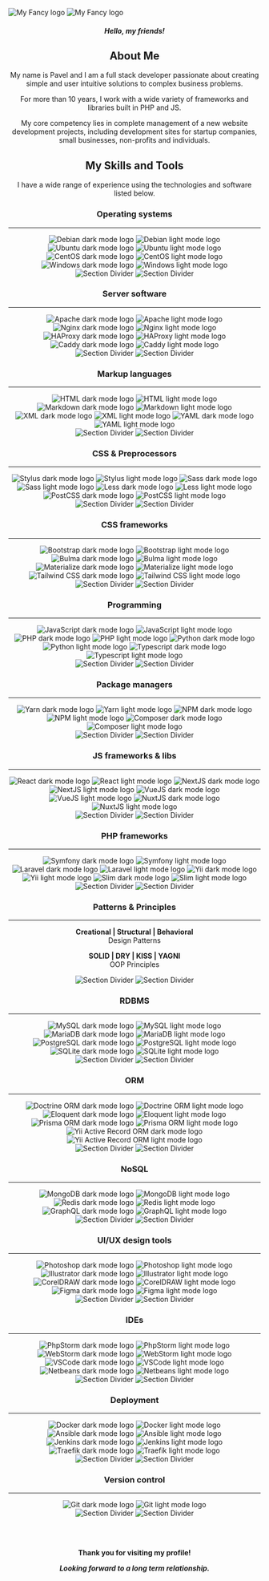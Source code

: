 ![My Fancy logo](assets/pavel.cheskidov.dark.gif#gh-dark-mode-only)
![My Fancy logo](assets/pavel.cheskidov.light.gif#gh-light-mode-only)

<div align="center">

<h4><em>Hello, my friends!</em></h4>

<h2>About Me</h2>

My name is Pavel and I am a full stack developer passionate about creating simple and user intuitive solutions to complex business problems.

For more than 10 years, I work with a wide variety of frameworks and libraries built in PHP and JS.

My core competency lies in complete management of a new website development projects, including development sites for startup companies, small businesses, non-profits and individuals.


<h2>My Skills and Tools</h2>

I have a wide range of experience using the technologies and software listed below.


<h3>Operating systems</h3>
<hr/>

<img src="https://github.com/cheskidov/cheskidov/blob/main/assets/svg-icons/operating-systems/Debian_dark.svg#gh-dark-mode-only" title="Debian" alt="Debian dark mode logo">
<img src="https://github.com/cheskidov/cheskidov/blob/main/assets/svg-icons/operating-systems/Debian_light.svg#gh-light-mode-only" title="Debian" alt="Debian light mode logo">
<img src="https://github.com/cheskidov/cheskidov/blob/main/assets/svg-icons/operating-systems/Ubuntu_dark.svg#gh-dark-mode-only" title="Ubuntu" alt="Ubuntu dark mode logo">
<img src="https://github.com/cheskidov/cheskidov/blob/main/assets/svg-icons/operating-systems/Ubuntu_light.svg#gh-light-mode-only" title="Ubuntu" alt="Ubuntu light mode logo">
<img src="https://github.com/cheskidov/cheskidov/blob/main/assets/svg-icons/operating-systems/CentOS_dark.svg#gh-dark-mode-only" title="CentOS" alt="CentOS dark mode logo">
<img src="https://github.com/cheskidov/cheskidov/blob/main/assets/svg-icons/operating-systems/CentOS_light.svg#gh-light-mode-only" title="CentOS" alt="CentOS light mode logo">
<img src="https://github.com/cheskidov/cheskidov/blob/main/assets/svg-icons/operating-systems/Windows_dark.svg#gh-dark-mode-only" title="Windows" alt="Windows dark mode logo">
<img src="https://github.com/cheskidov/cheskidov/blob/main/assets/svg-icons/operating-systems/Windows_light.svg#gh-light-mode-only" title="Windows" alt="Windows light mode logo">

<div>
<img src="https://github.com/cheskidov/cheskidov/blob/main/assets/svg-icons/Divider_dark.svg#gh-dark-mode-only" alt="Section Divider">
<img src="https://github.com/cheskidov/cheskidov/blob/main/assets/svg-icons/Divider_light.svg#gh-light-mode-only" alt="Section Divider">
</div>


<h3>Server software</h3>
<hr/>

<img src="https://github.com/cheskidov/cheskidov/blob/main/assets/svg-icons/server-software/Apache_dark.svg#gh-dark-mode-only" title="Apache" alt="Apache dark mode logo">
<img src="https://github.com/cheskidov/cheskidov/blob/main/assets/svg-icons/server-software/Apache_light.svg#gh-light-mode-only" title="Apache" alt="Apache light mode logo">
<img src="https://github.com/cheskidov/cheskidov/blob/main/assets/svg-icons/server-software/Nginx_dark.svg#gh-dark-mode-only" title="Nginx" alt="Nginx dark mode logo">
<img src="https://github.com/cheskidov/cheskidov/blob/main/assets/svg-icons/server-software/Nginx_light.svg#gh-light-mode-only" title="Nginx" alt="Nginx light mode logo">
<img src="https://github.com/cheskidov/cheskidov/blob/main/assets/svg-icons/server-software/HAProxy_dark.svg#gh-dark-mode-only" title="HAProxy" alt="HAProxy dark mode logo">
<img src="https://github.com/cheskidov/cheskidov/blob/main/assets/svg-icons/server-software/HAProxy_light.svg#gh-light-mode-only" title="HAProxy" alt="HAProxy light mode logo">
<img src="https://github.com/cheskidov/cheskidov/blob/main/assets/svg-icons/server-software/Caddy_dark.svg#gh-dark-mode-only" title="Caddy" alt="Caddy dark mode logo">
<img src="https://github.com/cheskidov/cheskidov/blob/main/assets/svg-icons/server-software/Caddy_light.svg#gh-light-mode-only" title="Caddy" alt="Caddy light mode logo">

<div>
<img src="https://github.com/cheskidov/cheskidov/blob/main/assets/svg-icons/Divider_dark.svg#gh-dark-mode-only" alt="Section Divider">
<img src="https://github.com/cheskidov/cheskidov/blob/main/assets/svg-icons/Divider_light.svg#gh-light-mode-only" alt="Section Divider">
</div>


<h3>Markup languages</h3>
<hr/>

<img src="https://github.com/cheskidov/cheskidov/blob/main/assets/svg-icons/markup-languages/HTML_dark.svg#gh-dark-mode-only" title="HTML" alt="HTML dark mode logo">
<img src="https://github.com/cheskidov/cheskidov/blob/main/assets/svg-icons/markup-languages/HTML_light.svg#gh-light-mode-only" title="HTML" alt="HTML light mode logo">
<img src="https://github.com/cheskidov/cheskidov/blob/main/assets/svg-icons/markup-languages/Markdown_dark.svg#gh-dark-mode-only" title="Markdown" alt="Markdown dark mode logo">
<img src="https://github.com/cheskidov/cheskidov/blob/main/assets/svg-icons/markup-languages/Markdown_light.svg#gh-light-mode-only" title="Markdown" alt="Markdown light mode logo">
<img src="https://github.com/cheskidov/cheskidov/blob/main/assets/svg-icons/markup-languages/XML_dark.svg#gh-dark-mode-only" title="XML" alt="XML dark mode logo">
<img src="https://github.com/cheskidov/cheskidov/blob/main/assets/svg-icons/markup-languages/XML_light.svg#gh-light-mode-only" title="XML" alt="XML light mode logo">
<img src="https://github.com/cheskidov/cheskidov/blob/main/assets/svg-icons/markup-languages/YAML_dark.svg#gh-dark-mode-only" title="YAML" alt="YAML dark mode logo">
<img src="https://github.com/cheskidov/cheskidov/blob/main/assets/svg-icons/markup-languages/YAML_light.svg#gh-light-mode-only" title="YAML" alt="YAML light mode logo">

<div>
<img src="https://github.com/cheskidov/cheskidov/blob/main/assets/svg-icons/Divider_dark.svg#gh-dark-mode-only" alt="Section Divider">
<img src="https://github.com/cheskidov/cheskidov/blob/main/assets/svg-icons/Divider_light.svg#gh-light-mode-only" alt="Section Divider">
</div>


<h3>CSS & Preprocessors</h3>
<hr/>

<img src="https://github.com/cheskidov/cheskidov/blob/main/assets/svg-icons/css/CSS_dark.svg#gh-dark-mode-only" title="Stylus" alt="Stylus dark mode logo">
<img src="https://github.com/cheskidov/cheskidov/blob/main/assets/svg-icons/css/CSS_light.svg#gh-light-mode-only" title="Stylus" alt="Stylus light mode logo">
<img src="https://github.com/cheskidov/cheskidov/blob/main/assets/svg-icons/css/Sass_dark.svg#gh-dark-mode-only" title="Sass" alt="Sass dark mode logo">
<img src="https://github.com/cheskidov/cheskidov/blob/main/assets/svg-icons/css/Sass_light.svg#gh-light-mode-only" title="Sass" alt="Sass light mode logo">
<img src="https://github.com/cheskidov/cheskidov/blob/main/assets/svg-icons/css/Less_dark.svg#gh-dark-mode-only" title="Less" alt="Less dark mode logo">
<img src="https://github.com/cheskidov/cheskidov/blob/main/assets/svg-icons/css/Less_light.svg#gh-light-mode-only" title="Less" alt="Less light mode logo">
<img src="https://github.com/cheskidov/cheskidov/blob/main/assets/svg-icons/css/PostCSS_dark.svg#gh-dark-mode-only" title="PostCSS" alt="PostCSS dark mode logo">
<img src="https://github.com/cheskidov/cheskidov/blob/main/assets/svg-icons/css/PostCSS_light.svg#gh-light-mode-only" title="PostCSS" alt="PostCSS light mode logo">

<div>
<img src="https://github.com/cheskidov/cheskidov/blob/main/assets/svg-icons/Divider_dark.svg#gh-dark-mode-only" alt="Section Divider">
<img src="https://github.com/cheskidov/cheskidov/blob/main/assets/svg-icons/Divider_light.svg#gh-light-mode-only" alt="Section Divider">
</div>


<h3>CSS frameworks</h3>
<hr/>

<img src="https://github.com/cheskidov/cheskidov/blob/main/assets/svg-icons/css-frameworks/Bootstrap_dark.svg#gh-dark-mode-only" title="Bootstrap" alt="Bootstrap dark mode logo">
<img src="https://github.com/cheskidov/cheskidov/blob/main/assets/svg-icons/css-frameworks/Bootstrap_light.svg#gh-light-mode-only" title="Bootstrap" alt="Bootstrap light mode logo">
<img src="https://github.com/cheskidov/cheskidov/blob/main/assets/svg-icons/css-frameworks/Bulma_dark.svg#gh-dark-mode-only" title="Bulma" alt="Bulma dark mode logo">
<img src="https://github.com/cheskidov/cheskidov/blob/main/assets/svg-icons/css-frameworks/Bulma_light.svg#gh-light-mode-only" title="Bulma" alt="Bulma light mode logo">
<img src="https://github.com/cheskidov/cheskidov/blob/main/assets/svg-icons/css-frameworks/Materialize_dark.svg#gh-dark-mode-only" title="Materialize" alt="Materialize dark mode logo">
<img src="https://github.com/cheskidov/cheskidov/blob/main/assets/svg-icons/css-frameworks/Materialize_light.svg#gh-light-mode-only" title="Materialize" alt="Materialize light mode logo">
<img src="https://github.com/cheskidov/cheskidov/blob/main/assets/svg-icons/css-frameworks/TailwindCSS_dark.svg#gh-dark-mode-only" title="Tailwind CSS" alt="Tailwind CSS dark mode logo">
<img src="https://github.com/cheskidov/cheskidov/blob/main/assets/svg-icons/css-frameworks/TailwindCSS_light.svg#gh-light-mode-only" title="Tailwind CSS" alt="Tailwind CSS light mode logo">

<div>
<img src="https://github.com/cheskidov/cheskidov/blob/main/assets/svg-icons/Divider_dark.svg#gh-dark-mode-only" alt="Section Divider">
<img src="https://github.com/cheskidov/cheskidov/blob/main/assets/svg-icons/Divider_light.svg#gh-light-mode-only" alt="Section Divider">
</div>


<h3>Programming</h3>
<hr/>

<img src="https://github.com/cheskidov/cheskidov/blob/main/assets/svg-icons/programming-languages/JavaScript_dark.svg#gh-dark-mode-only" title="JavaScript" alt="JavaScript dark mode logo">
<img src="https://github.com/cheskidov/cheskidov/blob/main/assets/svg-icons/programming-languages/JavaScript_light.svg#gh-light-mode-only" title="JavaScript" alt="JavaScript light mode logo">
<img src="https://github.com/cheskidov/cheskidov/blob/main/assets/svg-icons/programming-languages/PHP_dark.svg#gh-dark-mode-only" title="PHP" alt="PHP dark mode logo">
<img src="https://github.com/cheskidov/cheskidov/blob/main/assets/svg-icons/programming-languages/PHP_light.svg#gh-light-mode-only" title="PHP" alt="PHP light mode logo">
<img src="https://github.com/cheskidov/cheskidov/blob/main/assets/svg-icons/programming-languages/Python_dark.svg#gh-dark-mode-only" title="Python" alt="Python dark mode logo">
<img src="https://github.com/cheskidov/cheskidov/blob/main/assets/svg-icons/programming-languages/Python_light.svg#gh-light-mode-only" title="Python" alt="Python light mode logo">
<img src="https://github.com/cheskidov/cheskidov/blob/main/assets/svg-icons/programming-languages/TypeScript_dark.svg#gh-dark-mode-only" title="Typescript" alt="Typescript dark mode logo">
<img src="https://github.com/cheskidov/cheskidov/blob/main/assets/svg-icons/programming-languages/TypeScript_light.svg#gh-light-mode-only" title="Typescript" alt="Typescript light mode logo">

<div>
<img src="https://github.com/cheskidov/cheskidov/blob/main/assets/svg-icons/Divider_dark.svg#gh-dark-mode-only" alt="Section Divider">
<img src="https://github.com/cheskidov/cheskidov/blob/main/assets/svg-icons/Divider_light.svg#gh-light-mode-only" alt="Section Divider">
</div>


<h3>Package managers</h3>
<hr/>

<img src="https://github.com/cheskidov/cheskidov/blob/main/assets/svg-icons/package-managers/Yarn_dark.svg#gh-dark-mode-only" title="Yarn" alt="Yarn dark mode logo">
<img src="https://github.com/cheskidov/cheskidov/blob/main/assets/svg-icons/package-managers/Yarn_light.svg#gh-light-mode-only" title="Yarn" alt="Yarn light mode logo">
<img src="https://github.com/cheskidov/cheskidov/blob/main/assets/svg-icons/package-managers/NPM_dark.svg#gh-dark-mode-only" title="NPM" alt="NPM dark mode logo">
<img src="https://github.com/cheskidov/cheskidov/blob/main/assets/svg-icons/package-managers/NPM_light.svg#gh-light-mode-only" title="NPM" alt="NPM light mode logo">
<img src="https://github.com/cheskidov/cheskidov/blob/main/assets/svg-icons/package-managers/Composer_dark.svg#gh-dark-mode-only" title="Composer" alt="Composer dark mode logo">
<img src="https://github.com/cheskidov/cheskidov/blob/main/assets/svg-icons/package-managers/Composer_light.svg#gh-light-mode-only" title="Composer" alt="Composer light mode logo">

<div>
<img src="https://github.com/cheskidov/cheskidov/blob/main/assets/svg-icons/Divider_dark.svg#gh-dark-mode-only" alt="Section Divider">
<img src="https://github.com/cheskidov/cheskidov/blob/main/assets/svg-icons/Divider_light.svg#gh-light-mode-only" alt="Section Divider">
</div>


<h3>JS frameworks & libs</h3>
<hr/>

<img src="https://github.com/cheskidov/cheskidov/blob/main/assets/svg-icons/js-frameworks-and-libs/React_dark.svg#gh-dark-mode-only" title="React" alt="React dark mode logo">
<img src="https://github.com/cheskidov/cheskidov/blob/main/assets/svg-icons/js-frameworks-and-libs/React_light.svg#gh-light-mode-only" title="React" alt="React light mode logo">
<img src="https://github.com/cheskidov/cheskidov/blob/main/assets/svg-icons/js-frameworks-and-libs/NextJS_dark.svg#gh-dark-mode-only" title="NextJS" alt="NextJS dark mode logo">
<img src="https://github.com/cheskidov/cheskidov/blob/main/assets/svg-icons/js-frameworks-and-libs/NextJS_light.svg#gh-light-mode-only" title="NextJS" alt="NextJS light mode logo">
<img src="https://github.com/cheskidov/cheskidov/blob/main/assets/svg-icons/js-frameworks-and-libs/VueJS_dark.svg#gh-dark-mode-only" title="VueJS" alt="VueJS dark mode logo">
<img src="https://github.com/cheskidov/cheskidov/blob/main/assets/svg-icons/js-frameworks-and-libs/VueJS_light.svg#gh-light-mode-only" title="VueJS" alt="VueJS light mode logo">
<img src="https://github.com/cheskidov/cheskidov/blob/main/assets/svg-icons/js-frameworks-and-libs/NuxtJS_dark.svg#gh-dark-mode-only" title="NuxtJS" alt="NuxtJS dark mode logo">
<img src="https://github.com/cheskidov/cheskidov/blob/main/assets/svg-icons/js-frameworks-and-libs/NuxtJS_light.svg#gh-light-mode-only" title="NuxtJS" alt="NuxtJS light mode logo">

<div>
<img src="https://github.com/cheskidov/cheskidov/blob/main/assets/svg-icons/Divider_dark.svg#gh-dark-mode-only" alt="Section Divider">
<img src="https://github.com/cheskidov/cheskidov/blob/main/assets/svg-icons/Divider_light.svg#gh-light-mode-only" alt="Section Divider">
</div>


<h3>PHP frameworks</h3>
<hr/>

<img src="https://github.com/cheskidov/cheskidov/blob/main/assets/svg-icons/php-frameworks/Symfony_dark.svg#gh-dark-mode-only" title="Symfony" alt="Symfony dark mode logo">
<img src="https://github.com/cheskidov/cheskidov/blob/main/assets/svg-icons/php-frameworks/Symfony_light.svg#gh-light-mode-only" title="Symfony" alt="Symfony light mode logo">
<img src="https://github.com/cheskidov/cheskidov/blob/main/assets/svg-icons/php-frameworks/Laravel_dark.svg#gh-dark-mode-only" title="Laravel" alt="Laravel dark mode logo">
<img src="https://github.com/cheskidov/cheskidov/blob/main/assets/svg-icons/php-frameworks/Laravel_light.svg#gh-light-mode-only" title="Laravel" alt="Laravel light mode logo">
<img src="https://github.com/cheskidov/cheskidov/blob/main/assets/svg-icons/php-frameworks/Yii_dark.svg#gh-dark-mode-only" title="Yii" alt="Yii dark mode logo">
<img src="https://github.com/cheskidov/cheskidov/blob/main/assets/svg-icons/php-frameworks/Yii_light.svg#gh-light-mode-only" title="Yii" alt="Yii light mode logo">
<img src="https://github.com/cheskidov/cheskidov/blob/main/assets/svg-icons/php-frameworks/Slim_dark.svg#gh-dark-mode-only" title="Slim" alt="Slim dark mode logo">
<img src="https://github.com/cheskidov/cheskidov/blob/main/assets/svg-icons/php-frameworks/Slim_light.svg#gh-light-mode-only" title="Slim" alt="Slim light mode logo">

<div>
<img src="https://github.com/cheskidov/cheskidov/blob/main/assets/svg-icons/Divider_dark.svg#gh-dark-mode-only" alt="Section Divider">
<img src="https://github.com/cheskidov/cheskidov/blob/main/assets/svg-icons/Divider_light.svg#gh-light-mode-only" alt="Section Divider">
</div>


<h3>Patterns & Principles</h3>
<hr/>

**Creational | Structural | Behavioral**
<br>
Design Patterns

**SOLID | DRY | KISS | YAGNI**
<br>
OOP Principles

<div>
<img src="https://github.com/cheskidov/cheskidov/blob/main/assets/svg-icons/Divider_dark.svg#gh-dark-mode-only" alt="Section Divider">
<img src="https://github.com/cheskidov/cheskidov/blob/main/assets/svg-icons/Divider_light.svg#gh-light-mode-only" alt="Section Divider">
</div>


<h3>RDBMS</h3>
<hr/>

<img src="https://github.com/cheskidov/cheskidov/blob/main/assets/svg-icons/rdbms/MySQL_dark.svg#gh-dark-mode-only" title="MySQL" alt="MySQL dark mode logo">
<img src="https://github.com/cheskidov/cheskidov/blob/main/assets/svg-icons/rdbms/MySQL_light.svg#gh-light-mode-only" title="MySQL" alt="MySQL light mode logo">
<img src="https://github.com/cheskidov/cheskidov/blob/main/assets/svg-icons/rdbms/MariaDB_dark.svg#gh-dark-mode-only" title="MariaDB" alt="MariaDB dark mode logo">
<img src="https://github.com/cheskidov/cheskidov/blob/main/assets/svg-icons/rdbms/MariaDB_light.svg#gh-light-mode-only" title="MariaDB" alt="MariaDB light mode logo">
<img src="https://github.com/cheskidov/cheskidov/blob/main/assets/svg-icons/rdbms/PostgreSQL_dark.svg#gh-dark-mode-only" title="PostgreSQL" alt="PostgreSQL dark mode logo">
<img src="https://github.com/cheskidov/cheskidov/blob/main/assets/svg-icons/rdbms/PostgreSQL_light.svg#gh-light-mode-only" title="PostgreSQL" alt="PostgreSQL light mode logo">
<img src="https://github.com/cheskidov/cheskidov/blob/main/assets/svg-icons/rdbms/SQLite_dark.svg#gh-dark-mode-only" title="SQLite" alt="SQLite dark mode logo">
<img src="https://github.com/cheskidov/cheskidov/blob/main/assets/svg-icons/rdbms/SQLite_light.svg#gh-light-mode-only" title="SQLite" alt="SQLite light mode logo">

<div>
<img src="https://github.com/cheskidov/cheskidov/blob/main/assets/svg-icons/Divider_dark.svg#gh-dark-mode-only" alt="Section Divider">
<img src="https://github.com/cheskidov/cheskidov/blob/main/assets/svg-icons/Divider_light.svg#gh-light-mode-only" alt="Section Divider">
</div>


<h3>ORM</h3>
<hr/>

<img src="https://github.com/cheskidov/cheskidov/blob/main/assets/svg-icons/orm-tech/DoctrineORM_dark.svg#gh-dark-mode-only" title="Doctrine ORM" alt="Doctrine ORM dark mode logo">
<img src="https://github.com/cheskidov/cheskidov/blob/main/assets/svg-icons/orm-tech/DoctrineORM_light.svg#gh-light-mode-only" title="Doctrine ORM" alt="Doctrine ORM light mode logo">
<img src="https://github.com/cheskidov/cheskidov/blob/main/assets/svg-icons/orm-tech/EloquentORM_dark.svg#gh-dark-mode-only" title="Eloquent ORM" alt="Eloquent dark mode logo">
<img src="https://github.com/cheskidov/cheskidov/blob/main/assets/svg-icons/orm-tech/EloquentORM_light.svg#gh-light-mode-only" title="Eloquent ORM" alt="Eloquent light mode logo">
<img src="https://github.com/cheskidov/cheskidov/blob/main/assets/svg-icons/orm-tech/PrismaORM_dark.svg#gh-dark-mode-only" title="Prisma ORM" alt="Prisma ORM dark mode logo">
<img src="https://github.com/cheskidov/cheskidov/blob/main/assets/svg-icons/orm-tech/PrismaORM_light.svg#gh-light-mode-only" title="Prisma ORM" alt="Prisma ORM light mode logo">
<img src="https://github.com/cheskidov/cheskidov/blob/main/assets/svg-icons/orm-tech/Yii_AR_ORM_dark.svg#gh-dark-mode-only" title="Yii Active Record ORM" alt="Yii Active Record ORM dark mode logo">
<img src="https://github.com/cheskidov/cheskidov/blob/main/assets/svg-icons/orm-tech/Yii_AR_ORM_light.svg#gh-light-mode-only" title="Yii Active Record ORM" alt="Yii Active Record ORM light mode logo">

<div>
<img src="https://github.com/cheskidov/cheskidov/blob/main/assets/svg-icons/Divider_dark.svg#gh-dark-mode-only" alt="Section Divider">
<img src="https://github.com/cheskidov/cheskidov/blob/main/assets/svg-icons/Divider_light.svg#gh-light-mode-only" alt="Section Divider">
</div>


<h3>NoSQL</h3>
<hr/>

<img src="https://github.com/cheskidov/cheskidov/blob/main/assets/svg-icons/no-sql/MongoDB_dark.svg#gh-dark-mode-only" title="MongoDB" alt="MongoDB dark mode logo">
<img src="https://github.com/cheskidov/cheskidov/blob/main/assets/svg-icons/no-sql/MongoDB_light.svg#gh-light-mode-only" title="MongoDB" alt="MongoDB light mode logo">
<img src="https://github.com/cheskidov/cheskidov/blob/main/assets/svg-icons/no-sql/Redis_dark.svg#gh-dark-mode-only" title="Redis" alt="Redis dark mode logo">
<img src="https://github.com/cheskidov/cheskidov/blob/main/assets/svg-icons/no-sql/Redis_light.svg#gh-light-mode-only" title="Redis" alt="Redis light mode logo">
<img src="https://github.com/cheskidov/cheskidov/blob/main/assets/svg-icons/no-sql/GraphQL_dark.svg#gh-dark-mode-only" title="GraphQL" alt="GraphQL dark mode logo">
<img src="https://github.com/cheskidov/cheskidov/blob/main/assets/svg-icons/no-sql/GraphQL_light.svg#gh-light-mode-only" title="GraphQL" alt="GraphQL light mode logo">

<div>
<img src="https://github.com/cheskidov/cheskidov/blob/main/assets/svg-icons/Divider_dark.svg#gh-dark-mode-only" alt="Section Divider">
<img src="https://github.com/cheskidov/cheskidov/blob/main/assets/svg-icons/Divider_light.svg#gh-light-mode-only" alt="Section Divider">
</div>


<h3>UI/UX design tools</h3>
<hr/>

<img src="https://github.com/cheskidov/cheskidov/blob/main/assets/svg-icons/graphic-tools/Photoshop_dark.svg#gh-dark-mode-only" title="Adobe Photoshop" alt="Photoshop dark mode logo">
<img src="https://github.com/cheskidov/cheskidov/blob/main/assets/svg-icons/graphic-tools/Photoshop_light.svg#gh-light-mode-only" title="Adobe Photoshop" alt="Photoshop light mode logo">
<img src="https://github.com/cheskidov/cheskidov/blob/main/assets/svg-icons/graphic-tools/Illustrator_dark.svg#gh-dark-mode-only" title="Adobe Illustrator" alt="Illustrator dark mode logo">
<img src="https://github.com/cheskidov/cheskidov/blob/main/assets/svg-icons/graphic-tools/Illustrator_light.svg#gh-light-mode-only" title="Adobe Illustrator" alt="Illustrator light mode logo">
<img src="https://github.com/cheskidov/cheskidov/blob/main/assets/svg-icons/graphic-tools/CorelDRAW_dark.svg#gh-dark-mode-only" title="CorelDRAW" alt="CorelDRAW dark mode logo">
<img src="https://github.com/cheskidov/cheskidov/blob/main/assets/svg-icons/graphic-tools/CorelDRAW_light.svg#gh-light-mode-only" title="CorelDRAW" alt="CorelDRAW light mode logo">
<img src="https://github.com/cheskidov/cheskidov/blob/main/assets/svg-icons/graphic-tools/Figma_dark.svg#gh-dark-mode-only" title="Figma" alt="Figma dark mode logo">
<img src="https://github.com/cheskidov/cheskidov/blob/main/assets/svg-icons/graphic-tools/Figma_light.svg#gh-light-mode-only" title="Figma" alt="Figma light mode logo">

<div>
<img src="https://github.com/cheskidov/cheskidov/blob/main/assets/svg-icons/Divider_dark.svg#gh-dark-mode-only" alt="Section Divider">
<img src="https://github.com/cheskidov/cheskidov/blob/main/assets/svg-icons/Divider_light.svg#gh-light-mode-only" alt="Section Divider">
</div>


<h3>IDEs</h3>
<hr/>

<img src="https://github.com/cheskidov/cheskidov/blob/main/assets/svg-icons/ide-tools/PhpStorm_dark.svg#gh-dark-mode-only" title="PhpStorm" alt="PhpStorm dark mode logo">
<img src="https://github.com/cheskidov/cheskidov/blob/main/assets/svg-icons/ide-tools/PhpStorm_light.svg#gh-light-mode-only" title="PhpStorm" alt="PhpStorm light mode logo">
<img src="https://github.com/cheskidov/cheskidov/blob/main/assets/svg-icons/ide-tools/WebStorm_dark.svg#gh-dark-mode-only" title="WebStorm" alt="WebStorm dark mode logo">
<img src="https://github.com/cheskidov/cheskidov/blob/main/assets/svg-icons/ide-tools/WebStorm_light.svg#gh-light-mode-only" title="WebStorm" alt="WebStorm light mode logo">
<img src="https://github.com/cheskidov/cheskidov/blob/main/assets/svg-icons/ide-tools/VSCode_dark.svg#gh-dark-mode-only" title="VSCode" alt="VSCode dark mode logo">
<img src="https://github.com/cheskidov/cheskidov/blob/main/assets/svg-icons/ide-tools/VSCode_light.svg#gh-light-mode-only" title="VSCode" alt="VSCode light mode logo">
<img src="https://github.com/cheskidov/cheskidov/blob/main/assets/svg-icons/ide-tools/Netbeans_dark.svg#gh-dark-mode-only" title="Netbeans" alt="Netbeans dark mode logo">
<img src="https://github.com/cheskidov/cheskidov/blob/main/assets/svg-icons/ide-tools/Netbeans_light.svg#gh-light-mode-only" title="Netbeans" alt="Netbeans light mode logo">

<div>
<img src="https://github.com/cheskidov/cheskidov/blob/main/assets/svg-icons/Divider_dark.svg#gh-dark-mode-only" alt="Section Divider">
<img src="https://github.com/cheskidov/cheskidov/blob/main/assets/svg-icons/Divider_light.svg#gh-light-mode-only" alt="Section Divider">
</div>


<h3>Deployment</h3>
<hr/>

<img src="https://github.com/cheskidov/cheskidov/blob/main/assets/svg-icons/deployment/Docker_dark.svg#gh-dark-mode-only" title="Docker" alt="Docker dark mode logo">
<img src="https://github.com/cheskidov/cheskidov/blob/main/assets/svg-icons/deployment/Docker_light.svg#gh-light-mode-only" title="Docker" alt="Docker light mode logo">
<img src="https://github.com/cheskidov/cheskidov/blob/main/assets/svg-icons/deployment/Ansible_dark.svg#gh-dark-mode-only" title="Ansible" alt="Ansible dark mode logo">
<img src="https://github.com/cheskidov/cheskidov/blob/main/assets/svg-icons/deployment/Ansible_light.svg#gh-light-mode-only" title="Ansible" alt="Ansible light mode logo">
<img src="https://github.com/cheskidov/cheskidov/blob/main/assets/svg-icons/deployment/Jenkins_dark.svg#gh-dark-mode-only" title="Jenkins" alt="Jenkins dark mode logo">
<img src="https://github.com/cheskidov/cheskidov/blob/main/assets/svg-icons/deployment/Jenkins_light.svg#gh-light-mode-only" title="Jenkins" alt="Jenkins light mode logo">
<img src="https://github.com/cheskidov/cheskidov/blob/main/assets/svg-icons/deployment/Traefik_dark.svg#gh-dark-mode-only" title="Traefik" alt="Traefik dark mode logo">
<img src="https://github.com/cheskidov/cheskidov/blob/main/assets/svg-icons/deployment/Traefik_light.svg#gh-light-mode-only" title="Traefik" alt="Traefik light mode logo">

<div>
<img src="https://github.com/cheskidov/cheskidov/blob/main/assets/svg-icons/Divider_dark.svg#gh-dark-mode-only" alt="Section Divider">
<img src="https://github.com/cheskidov/cheskidov/blob/main/assets/svg-icons/Divider_light.svg#gh-light-mode-only" alt="Section Divider">
</div>


<h3>Version control</h3>
<hr/>

<img src="https://github.com/cheskidov/cheskidov/blob/main/assets/svg-icons/version-control/Git_dark.svg#gh-dark-mode-only" title="Git" alt="Git dark mode logo">
<img src="https://github.com/cheskidov/cheskidov/blob/main/assets/svg-icons/version-control/Git_light.svg#gh-light-mode-only" title="Git" alt="Git light mode logo">

<div>
<img src="https://github.com/cheskidov/cheskidov/blob/main/assets/svg-icons/Divider_dark.svg#gh-dark-mode-only" alt="Section Divider">
<img src="https://github.com/cheskidov/cheskidov/blob/main/assets/svg-icons/Divider_light.svg#gh-light-mode-only" alt="Section Divider">
</div>

<br><br>


**Thank you for visiting my profile!**

***Looking forward to a long term relationship.***

</div>
